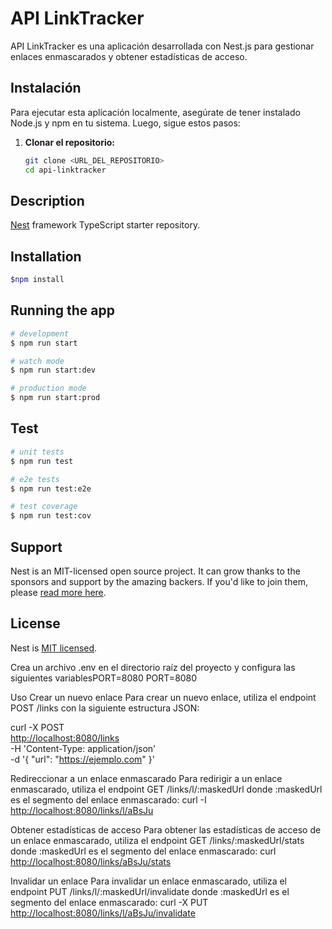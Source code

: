 # API LinkTracker

API LinkTracker es una aplicación desarrollada con Nest.js para gestionar enlaces enmascarados y obtener estadísticas de acceso.

## Instalación

Para ejecutar esta aplicación localmente, asegúrate de tener instalado Node.js y npm en tu sistema. Luego, sigue estos pasos:

1. **Clonar el repositorio:**

   ```bash
   git clone <URL_DEL_REPOSITORIO>
   cd api-linktracker

## Description

[Nest](https://github.com/nestjs/nest) framework TypeScript starter repository.

## Installation

```bash
$npm install
```

## Running the app

```bash
# development
$ npm run start

# watch mode
$ npm run start:dev

# production mode
$ npm run start:prod
```

## Test

```bash
# unit tests
$ npm run test

# e2e tests
$ npm run test:e2e

# test coverage
$ npm run test:cov
```

## Support

Nest is an MIT-licensed open source project. It can grow thanks to the sponsors and support by the amazing backers. If you'd like to join them, please [read more here](https://docs.nestjs.com/support).

## License

Nest is [MIT licensed](LICENSE).

Crea un archivo .env en el directorio raíz del proyecto y configura las siguientes variablesPORT=8080
PORT=8080

Uso
Crear un nuevo enlace
Para crear un nuevo enlace, utiliza el endpoint POST /links con la siguiente estructura JSON:

curl -X POST \
  <http://localhost:8080/links> \
  -H 'Content-Type: application/json' \
  -d '{
    "url": "<https://ejemplo.com>"
  }'
  
Redireccionar a un enlace enmascarado
Para redirigir a un enlace enmascarado, utiliza el endpoint GET /links/l/:maskedUrl donde :maskedUrl es el segmento del enlace enmascarado: curl -I <http://localhost:8080/links/l/aBsJu>

Obtener estadísticas de acceso
Para obtener las estadísticas de acceso de un enlace enmascarado, utiliza el endpoint GET /links/:maskedUrl/stats donde :maskedUrl es el segmento del enlace enmascarado: curl <http://localhost:8080/links/aBsJu/stats>

Invalidar un enlace
Para invalidar un enlace enmascarado, utiliza el endpoint PUT /links/l/:maskedUrl/invalidate donde :maskedUrl es el segmento del enlace enmascarado: curl -X PUT <http://localhost:8080/links/l/aBsJu/invalidate>
